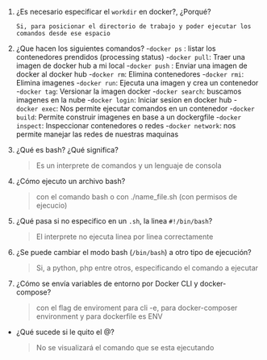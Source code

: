 1. ¿Es necesario especificar el `workdir` en docker?, ¿Porqué?

    `Si, para posicionar el directorio de trabajo y poder ejecutar los comandos desde ese espacio`
    
2. ¿Que hacen los siguientes comandos? 
 -`docker ps` : listar los contenedores prendidos (processing status)
 -`docker pull`: Traer una imagen de docker hub a mi local
 -`docker push` : Enviar una imagen de docker al docker hub
 -`docker rm`: Elimina contenedores
 -`docker rmi`: Elimina imagenes
 -`docker run`: Ejecuta una imagen y crea un contenedor
 -`docker tag`: Versionar la imagen docker
 -`docker search`: buscamos imagenes en la nube
 -`docker login`: Iniciar sesion en docker hub
 -`docker exec`: Nos permite ejecutar comandos en un contenedor
 -`docker build`: Permite construir imagenes en base a un dockergfile
 -`docker inspect`: Inspeccionar contenedores o redes
 -`docker network`: nos permite manejar las redes de nuestras maquinas 


1. ¿Qué es bash? ¿Qué significa?
    > Es un interprete de comandos y un lenguaje de consola
2. ¿Cómo ejecuto un archivo bash?
    > con el comando bash o con ./name_file.sh (con permisos de ejecucio)
3. ¿Qué pasa si no especifico en un `.sh`, la linea `#!/bin/bash`?
    > El interprete no ejecuta linea por linea correctamente
4. ¿Se puede cambiar el modo bash (`/bin/bash`) a otro tipo de ejecución?
    > Si, a python, php entre otros, especificando el comando a ejecutar
5. ¿Cómo se envía variables de entorno por Docker CLI y docker-compose?
    > con el flag de enviroment para cli -e, para docker-composer environment y para dockerfile es ENV
    
* ¿Qué sucede si le quito el @?
    > No se visualizará el comando que se esta ejecutando